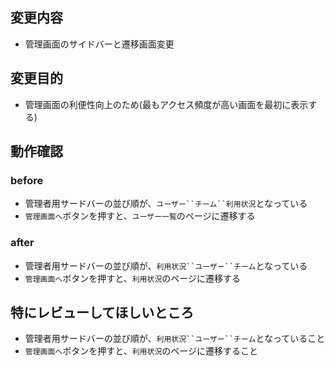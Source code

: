 ## 変更内容
- 管理画面のサイドバーと遷移画面変更

## 変更目的
- 管理画面の利便性向上のため(最もアクセス頻度が高い画面を最初に表示する)

## 動作確認

### before
- 管理者用サードバーの並び順が、`ユーザー``チーム``利用状況`となっている
- `管理画面へ`ボタンを押すと、`ユーザー一覧`のページに遷移する

### after
- 管理者用サードバーの並び順が、`利用状況``ユーザー``チーム`となっている
- `管理画面へ`ボタンを押すと、`利用状況`のページに遷移する


## 特にレビューしてほしいところ
- 管理者用サードバーの並び順が、`利用状況``ユーザー``チーム`となっていること
- `管理画面へ`ボタンを押すと、`利用状況`のページに遷移すること